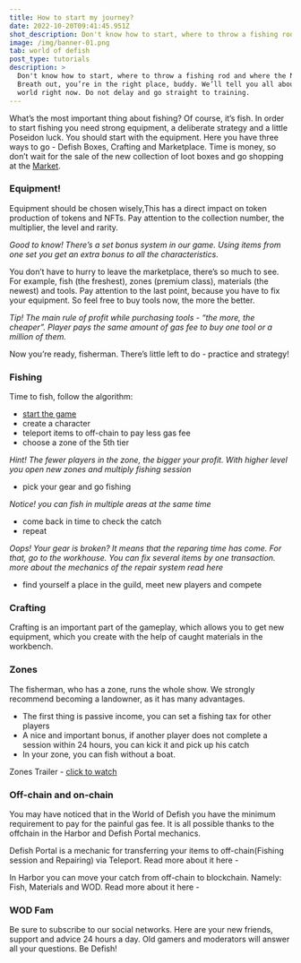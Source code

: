 ```yaml
---
title: How to start my journey?
date: 2022-10-20T09:41:45.951Z
shot_description: Don't know how to start, where to throw a fishing rod and where the NFTs hide?
image: /img/banner-01.png
tab: world of defish
post_type: tutorials
description: >
  Don't know how to start, where to throw a fishing rod and where the NFTs hide?
  Breath out, you’re in the right place, buddy. We’ll tell you all about our
  world right now. Do not delay and go straight to training.
---
```

<!--StartFragment-->

What’s the most important thing about fishing? Of course, it’s fish. In order to start fishing you need strong equipment, a deliberate strategy and a little Poseidon luck. You should start with the equipment. Here you have three ways to go - Defish Boxes, Crafting and Marketplace. Time is money, so don’t wait for the sale of the new collection of loot boxes and go shopping at the [Market](https://marketplace.worldofdefish.com/). 

### Equipment! 

Equipment should be chosen wisely,This has a direct impact on token production of tokens and NFTs. Pay attention to the collection number, the multiplier, the level and rarity. 

*Good to know! There’s a set bonus system in our game. Using items from one set you get an extra bonus to all the characteristics.*  

You don’t have to hurry to leave the marketplace, there’s so much to see. For example, fish (the freshest), zones (premium class), materials (the newest) and tools. Pay attention to the last point, because you have to fix your equipment. So feel free to buy tools now, the more the better.

*Tip! The main rule of profit while purchasing tools - “the more, the cheaper”. Player pays the same amount of gas fee to buy one tool or a million of them.*

Now you’re ready, fisherman. There’s little left to do - practice and strategy!

### Fishing

Time to fish, follow the algorithm:[](https://game.worldofdefish.com/)

* [start the game](https://game.worldofdefish.com/)﻿
* create a character 
* teleport items to off-chain to pay less gas fee
* choose a zone of the 5th tier



*Hint! The fewer players in the zone, the bigger your profit. With higher level you open new zones and multiply fishing session*



* pick your gear and go fishing



*Notice! you can fish in multiple areas at the same time*



* come back in time to check the catch
* repeat



*Oops! Your gear is broken? It means that the reparing time has come. For that, go to the workhouse. You can fix several items by one transaction. more about the mechanics of the repair system read here* 



* find yourself a place in the guild, meet new players and compete

### Crafting

Crafting is an important part of the gameplay, which allows you to get new equipment, which you create with the help of caught materials in the workbench.

### Zones

The fisherman, who has a zone, runs the whole show. We strongly recommend becoming a landowner, as it has many advantages. 

* The first thing is passive income, you can set a fishing tax for other players
* A nice and important bonus, if another player does not complete a session within 24 hours, you can kick it and pick up his catch
* In your zone, you can fish without a boat.



Zones Trailer - [click to watch](https://www.youtube.com/watch?v=Da-LBbmJySs&t=9s&ab_channel=DefishGames)

### Off-chain and on-chain

You may have noticed that in the World of Defish you have the minimum requirement to pay for the painful gas fee. It is all possible thanks to the offchain in the Harbor and Defish Portal mechanics.

Defish Portal is a mechanic for transferring your items to off-chain(Fishing session and Repairing) via Teleport. Read more about it here -

In Harbor you can move your catch from off-chain to blockchain. Namely: Fish, Materials and WOD. Read more about it here -

### WOD Fam

Be sure to subscribe to our social networks. Here are your new friends, support and advice 24 hours a day. Old gamers and moderators will answer all your questions. Be Defish! 

<!--EndFragment-->